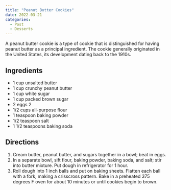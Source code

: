 ```yaml
---
title: "Peanut Butter Cookies"
date: 2022-03-21
categories:
  - Post
  - Desserts
---
```


A peanut butter cookie is a type of cookie that is distinguished for having peanut butter as a principal ingredient. The cookie generally originated in the United States, its development dating back to the 1910s.

## Ingredients

* 1 cup unsalted butter
* 1 cup crunchy peanut butter
* 1 cup white sugar
* 1 cup packed brown sugar
* 2 eggs 2 
* 1/2 cups all-purpose flour 
* 1 teaspoon baking powder
* 1/2 teaspoon salt
* 1 1/2 teaspoons baking soda

## Directions

1. Cream butter, peanut butter, and sugars together in a bowl; beat in eggs.
2. In a separate bowl, sift flour, baking powder, baking soda, and salt; stir into butter mixture. Put dough in refrigerator for 1 hour.
3. Roll dough into 1 inch balls and put on baking sheets. Flatten each ball with a fork, making a crisscross pattern. Bake in a preheated 375 degrees F oven for about 10 minutes or until cookies begin to brown.